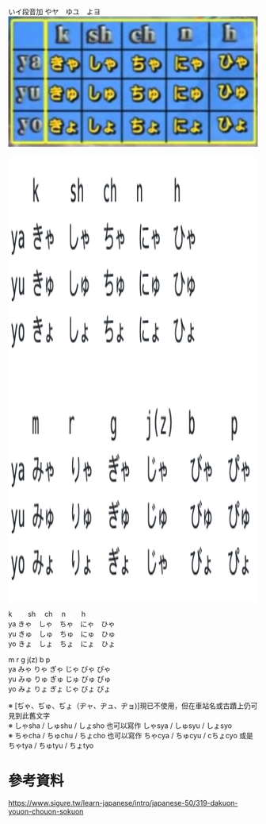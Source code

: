 いイ段音加 やヤ　ゆユ　よヨ  
![jajujo](pics/yayuyo.png)  

<div  align="center">    
     <img src="pics/oin.png" width = "850" height = "900" alt="oin" align=center />
</div>

   k 　　sh 　ch 　n 　　h    
ya きゃ　しゃ　ちゃ　にゃ　ひゃ  
yu きゅ　しゅ　ちゅ　にゅ　ひゅ  
yo きょ　しょ　ちょ　にょ　ひょ  

   m    r     g    j(z)  b     p  
ya みゃ  りゃ  ぎゃ  じゃ   びゃ  ぴゃ  
yu みゅ  りゅ  ぎゅ  じゅ   びゅ  ぴゅ  
yo みょ  りょ  ぎょ  じゃ   びょ  ぴょ  

※ [ぢゃ、ぢゅ、ぢょ（ヂャ、ヂュ、ヂョ)]現已不使用，但在車站名或古蹟上仍可見到此舊文字  
※ しゃsha / しゅshu / しょsho 也可以寫作 しゃsya / しゅsyu / しょsyo  
※ ちゃcha / ちゅchu / ちょcho 也可以寫作 ちゃcya / ちゅcyu / cちょcyo 或是 ちゃtya / ちゅtyu / ちょtyo  

# 參考資料  
https://www.sigure.tw/learn-japanese/intro/japanese-50/319-dakuon-youon-chouon-sokuon  

